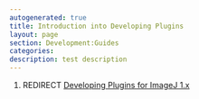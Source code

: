 ```yaml
---
autogenerated: true
title: Introduction into Developing Plugins
layout: page
section: Development:Guides
categories: 
description: test description
---
```


1.  REDIRECT [Developing Plugins for ImageJ 1.x](Developing_Plugins_for_ImageJ_1.x)
